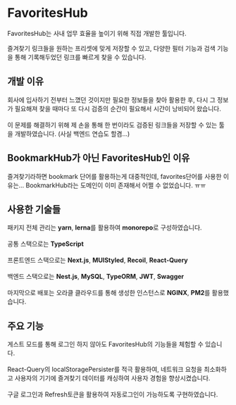 ﻿# FavoritesHub
FavoritesHub는 사내 업무 효율을 높이기 위해 직접 개발한 툴입니다.

즐겨찾기 링크들을 원하는 프리셋에 맞게 저장할 수 있고, 다양한 필터 기능과 검색 기능을 통해 기록해두었던 링크를 빠르게 찾을 수 있습니다.

## 개발 이유
회사에 입사하기 전부터 느꼈던 것이지만 필요한 정보들을 찾아 활용한 후, 다시 그 정보가 필요해져 찾을 때마다 또 다시 검증의 순간이 필요해서 시간이 낭비되어 왔습니다.
<br/>
<br/>
이 문제를 해결하기 위해 제 손을 통해 한 번이라도 검증된 링크들을 저장할 수 있는 툴을 개발하였습니다. (사실 백엔드 연습도 할겸...)
<br/>

## BookmarkHub가 아닌 FavoritesHub인 이유
즐겨찾기라하면 bookmark 단어를 활용하는게 대중적인데, favorites단어를 사용한 이유는... BookmarkHub라는 도메인이 이미 존재해서 어쩔 수 없었습니다. ㅠㅠ

## 사용한 기술들
패키지 전체 관리는 **yarn**, **lerna**를 활용하여 **monorepo**로 구성하였습니다.
<br/>
<br/>
공통 스택으로는 **TypeScript**
<br/>
<br/>
프론트엔드 스택으로는 **Next.js**, **MUIStyled**, **Recoil**, **React-Query**
<br/>
<br/>
백엔드 스택으로는 **Nest.js**, **MySQL**, **TypeORM**, **JWT**, **Swagger**
<br/>
<br/>
마지막으로 배포는 오라클 클라우드를 통해 생성한 인스턴스로 **NGINX**, **PM2**를 활용했습니다.

## 주요 기능
게스트 모드를 통해 로그인 하지 않아도 FavoritesHub의 기능들을 체험할 수 있습니다.
<br/>
<br/>
React-Query의 localStoragePersister를 적극 활용하여, 네트워크 요청을 최소화하고 사용자의 기기에 즐겨찾기 데이터를 캐싱하여 사용자 경험을 향상시켰습니다.
<br/>
<br/>
구글 로그인과 Refresh토큰을 활용하여 자동로그인이 가능하도록 구현하였습니다.
<br/>
<br/>
